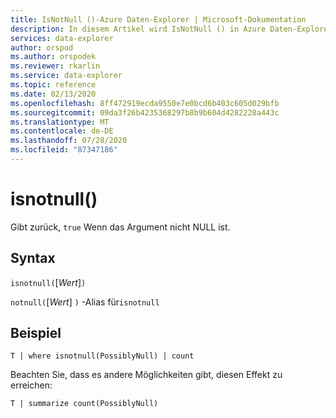```yaml
---
title: IsNotNull ()-Azure Daten-Explorer | Microsoft-Dokumentation
description: In diesem Artikel wird IsNotNull () in Azure Daten-Explorer beschrieben.
services: data-explorer
author: orspod
ms.author: orspodek
ms.reviewer: rkarlin
ms.service: data-explorer
ms.topic: reference
ms.date: 02/13/2020
ms.openlocfilehash: 8ff472919ecda9550e7e0bcd6b403c605d029bfb
ms.sourcegitcommit: 09da3f26b4235368297b8b9b604d4282228a443c
ms.translationtype: MT
ms.contentlocale: de-DE
ms.lasthandoff: 07/28/2020
ms.locfileid: "87347186"
---
```

# <a name="isnotnull"></a>isnotnull()

Gibt zurück, `true` Wenn das Argument nicht NULL ist.

## <a name="syntax"></a>Syntax

`isnotnull(`[*Wert*]`)`

`notnull(`[*Wert*] `)` -Alias für`isnotnull`

## <a name="example"></a>Beispiel

```kusto
T | where isnotnull(PossiblyNull) | count
```

Beachten Sie, dass es andere Möglichkeiten gibt, diesen Effekt zu erreichen:

```kusto
T | summarize count(PossiblyNull)
```